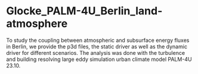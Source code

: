 # Glocke_PALM-4U_Berlin_land-atmosphere
To study the coupling between atmospheric and subsurface energy fluxes in Berlin, we provide the p3d files, the static driver as well as the dynamic driver for different scenarios. The analysis was done with the turbulence and building resolving large eddy simulation urban climate model PALM-4U 23.10. 

